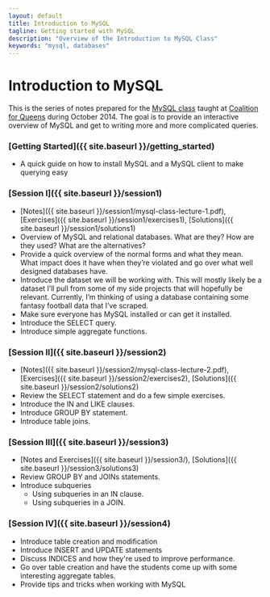 ```yaml
---
layout: default
title: Introduction to MySQL
tagline: Getting started with MySQL
description: "Overview of the Introduction to MySQL Class"
keywords: "mysql, databases"
---
```


Introduction to MySQL
=====================

This is the series of notes prepared for the [MySQL class](http://www.c4q.nyc/introtomysql/) taught at [Coalition for Queens](http://www.c4q.nyc/) during October 2014. The goal is to provide an interactive overview of MySQL and get to writing more and more complicated queries.

### [Getting Started]({{ site.baseurl }}/getting_started)

- A quick guide on how to install MySQL and a MySQL client to make querying easy

### [Session I]({{ site.baseurl }}/session1)

- [Notes]({{ site.baseurl }}/session1/mysql-class-lecture-1.pdf), [Exercises]({{ site.baseurl }}/session1/exercises1), [Solutions]({{ site.baseurl }}/session1/solutions1)
- Overview of MySQL and relational databases. What are they? How are they used? What are the alternatives?
- Provide a quick overview of the normal forms and what they mean. What impact does it have when they’re violated and go over what well designed databases have.
- Introduce the dataset we will be working with. This will mostly likely be a dataset I’ll pull from some of my side projects that will hopefully be relevant. Currently, I’m thinking of using a database containing some fantasy football data that I’ve scraped.
- Make sure everyone has MySQL installed or can get it installed.
- Introduce the SELECT query.
- Introduce simple aggregate functions.

### [Session II]({{ site.baseurl }}/session2)

- [Notes]({{ site.baseurl }}/session2/mysql-class-lecture-2.pdf), [Exercises]({{ site.baseurl }}/session2/exercises2), [Solutions]({{ site.baseurl }}/session2/solutions2)
- Review the SELECT statement and do a few simple exercises.
- Introduce the IN and LIKE clauses.
- Introduce GROUP BY statement.
- Introduce table joins.

### [Session III]({{ site.baseurl }}/session3)

- [Notes and Exercises]({{ site.baseurl }}/session3/), [Solutions]({{ site.baseurl }}/session3/solutions3)
- Review GROUP BY and JOINs statements.
- Introduce subqueries
  * Using subqueries in an IN clause.
  * Using subqueries in a JOIN.

### [Session IV]({{ site.baseurl }}/session4)

- Introduce table creation and modification
- Introduce INSERT and UPDATE statements
- Discuss INDICES and how they're used to improve performance.
- Go over table creation and have the students come up with some interesting aggregate tables.
- Provide tips and tricks when working with MySQL